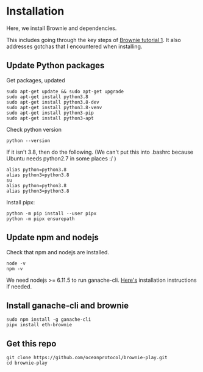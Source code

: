 # Installation

Here, we install Brownie and dependencies.

This includes going through the key steps of [Brownie tutorial 1](https://medium.com/@iamdefinitelyahuman/getting-started-with-brownie-part-1-9b2181f4cb99). It also addresses gotchas that I encountered when installing.

## Update Python packages

Get packages, updated
```console
sudo apt-get update && sudo apt-get upgrade
sudo apt-get install python3.8
sudo apt-get install python3.8-dev
sudo apt-get install python3.8-venv
sudo apt-get install python3-pip
sudo apt-get install python3-apt
```

Check python version
```console
python --version
```

If it isn't 3.8, then do the following. (We can't put this into .bashrc because Ubuntu needs python2.7 in some places :/ )
```console
alias python=python3.8
alias python3=python3.8
su
alias python=python3.8
alias python3=python3.8
```

 

Install pipx:
```console
python -m pip install --user pipx
python -m pipx ensurepath
```

## Update npm and nodejs

Check that npm and nodejs are installed. 
```console
node -v
npm -v
```

We need nodejs >= 6.11.5 to run ganache-cli. [Here's](https://docs.npmjs.com/downloading-and-installing-node-js-and-npm) installation instructions if needed.

## Install ganache-cli and brownie

```console
sudo npm install -g ganache-cli
pipx install eth-brownie
```

## Get this repo
```console
git clone https://github.com/oceanprotocol/brownie-play.git
cd brownie-play
```
